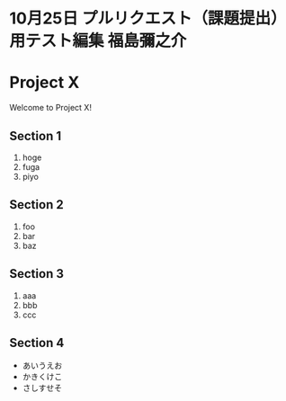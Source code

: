 10月25日
プルリクエスト（課題提出）用テスト編集
福島彌之介
=====

Project X
===

Welcome to Project X!

Section 1
----

1. hoge
2. fuga
3. piyo

Section 2
----

1. foo
2. bar
3. baz

Section 3
----

1. aaa
2. bbb
3. ccc

Section 4
----

* あいうえお
* かきくけこ
* さしすせそ
